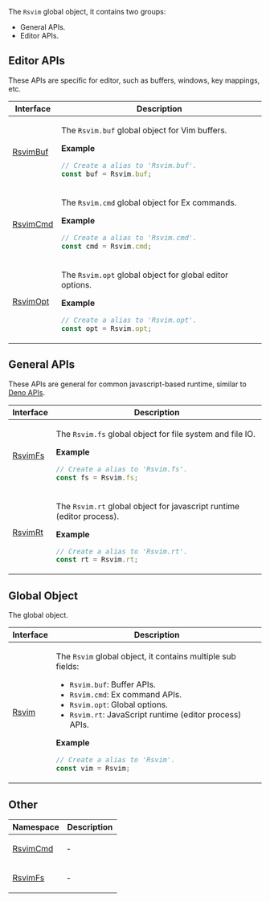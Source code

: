 The `Rsvim` global object, it contains two groups:

- General APIs.
- Editor APIs.

## Editor APIs

These APIs are specific for editor, such as buffers, windows, key mappings, etc.

<table>
<thead>
<tr>
<th>Interface</th>
<th>Description</th>
</tr>
</thead>
<tbody>
<tr>
<td>

[RsvimBuf](interfaces/RsvimBuf.md)

</td>
<td>

The `Rsvim.buf` global object for Vim buffers.

**Example**

```javascript
// Create a alias to 'Rsvim.buf'.
const buf = Rsvim.buf;
```

</td>
</tr>
<tr>
<td>

[RsvimCmd](interfaces/RsvimCmd.md)

</td>
<td>

The `Rsvim.cmd` global object for Ex commands.

**Example**

```javascript
// Create a alias to 'Rsvim.cmd'.
const cmd = Rsvim.cmd;
```

</td>
</tr>
<tr>
<td>

[RsvimOpt](interfaces/RsvimOpt.md)

</td>
<td>

The `Rsvim.opt` global object for global editor options.

**Example**

```javascript
// Create a alias to 'Rsvim.opt'.
const opt = Rsvim.opt;
```

</td>
</tr>
</tbody>
</table>

## General APIs

These APIs are general for common javascript-based runtime, similar to [Deno APIs](https://docs.deno.com/api/deno/).

<table>
<thead>
<tr>
<th>Interface</th>
<th>Description</th>
</tr>
</thead>
<tbody>
<tr>
<td>

[RsvimFs](interfaces/RsvimFs.md)

</td>
<td>

The `Rsvim.fs` global object for file system and file IO.

**Example**

```javascript
// Create a alias to 'Rsvim.fs'.
const fs = Rsvim.fs;
```

</td>
</tr>
<tr>
<td>

[RsvimRt](interfaces/RsvimRt.md)

</td>
<td>

The `Rsvim.rt` global object for javascript runtime (editor process).

**Example**

```javascript
// Create a alias to 'Rsvim.rt'.
const rt = Rsvim.rt;
```

</td>
</tr>
</tbody>
</table>

## Global Object

The global object.

<table>
<thead>
<tr>
<th>Interface</th>
<th>Description</th>
</tr>
</thead>
<tbody>
<tr>
<td>

[Rsvim](interfaces/Rsvim.md)

</td>
<td>

The `Rsvim` global object, it contains multiple sub fields:

- `Rsvim.buf`: Buffer APIs.
- `Rsvim.cmd`: Ex command APIs.
- `Rsvim.opt`: Global options.
- `Rsvim.rt`: JavaScript runtime (editor process) APIs.

**Example**

```javascript
// Create a alias to 'Rsvim'.
const vim = Rsvim;
```

</td>
</tr>
</tbody>
</table>

## Other

<table>
<thead>
<tr>
<th>Namespace</th>
<th>Description</th>
</tr>
</thead>
<tbody>
<tr>
<td>

[RsvimCmd](namespaces/RsvimCmd/README.md)

</td>
<td>

&hyphen;

</td>
</tr>
<tr>
<td>

[RsvimFs](namespaces/RsvimFs/README.md)

</td>
<td>

&hyphen;

</td>
</tr>
</tbody>
</table>
